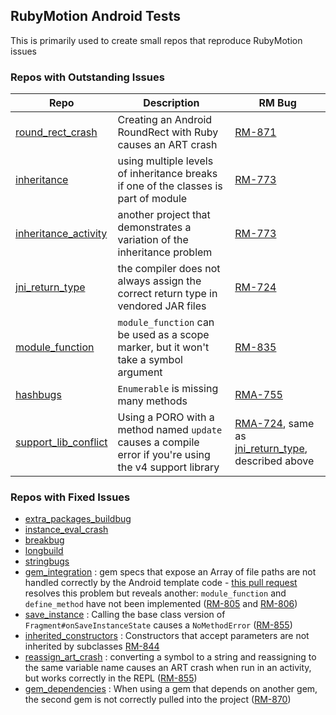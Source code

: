 ## RubyMotion Android Tests

This is primarily used to create small repos that reproduce RubyMotion issues

### Repos with Outstanding Issues

| Repo | Description | RM Bug |
| --- | --- | --- |
| [round_rect_crash](https://github.com/darinwilson/rma-testing/tree/master/round_rect_crash) | Creating an Android RoundRect with Ruby causes an ART crash | [RM-871](http://hipbyte.myjetbrains.com/youtrack/issue/RM-871) |
| [inheritance](https://github.com/darinwilson/rma-testing/tree/master/inheritance) | using multiple levels of inheritance breaks if one of the classes is part of module | [RM-773](http://hipbyte.myjetbrains.com/youtrack/issue/RM-773) |
| [inheritance_activity](https://github.com/darinwilson/rma-testing/tree/master/inheritance_activity) | another project that demonstrates a variation of the inheritance problem | [RM-773](http://hipbyte.myjetbrains.com/youtrack/issue/RM-773) |
| [jni_return_type](https://github.com/darinwilson/rma-testing/tree/master/jni_return_type) | the compiler does not always assign the correct return type in vendored JAR files | [RM-724](http://hipbyte.myjetbrains.com/youtrack/issue/RM-724)  |
| [module_function](https://github.com/darinwilson/rma-testing/tree/master/module_function) | `module_function` can be used as a scope marker, but it won't take a symbol argument |  [RM-835](http://hipbyte.myjetbrains.com/youtrack/issue/RM-835) |
| [hashbugs](https://github.com/darinwilson/rma-testing/tree/master/hashbugs) | `Enumerable` is missing many methods | [RMA-755](http://hipbyte.myjetbrains.com/youtrack/issue/RM-755) |
| [support_lib_conflict](https://github.com/darinwilson/rma-testing/tree/master/support_lib_conflict) | Using a PORO with a method named `update` causes a compile error if you're using the v4 support library | [RMA-724](http://hipbyte.myjetbrains.com/youtrack/issue/RM-724), same as [jni_return_type](https://github.com/darinwilson/rma-testing/tree/master/jni_return_type), described above |

### Repos with Fixed Issues

* [extra_packages_buildbug](https://github.com/darinwilson/rma-testing/tree/master/_fixed/extra_packages_buildbug)
* [instance_eval_crash](https://github.com/darinwilson/rma-testing/tree/master/_fixed/instance_eval_crash)
* [breakbug](https://github.com/darinwilson/rma-testing/tree/master/_fixed/breakbug)
* [longbuild](https://github.com/darinwilson/rma-testing/tree/master/_fixed/longbuild)
* [stringbugs](https://github.com/darinwilson/rma-testing/tree/master/_fixed/stringbugs)
* [gem_integration](https://github.com/darinwilson/rma-testing/tree/master/gem_integration) : gem specs that expose an Array of file paths are not handled correctly by the Android template code - [this pull request](https://github.com/HipByte/RubyMotion/pull/189) resolves this problem but reveals another: `module_function` and `define_method` have not been implemented ([RM-805](http://hipbyte.myjetbrains.com/youtrack/issue/RM-805) and [RM-806](http://hipbyte.myjetbrains.com/youtrack/issue/RM-806))
* [save_instance](https://github.com/darinwilson/rma-testing/tree/master/save_instance) : Calling the base class version of `Fragment#onSaveInstanceState` causes a `NoMethodError` ([RM-855](http://hipbyte.myjetbrains.com/youtrack/issue/RM-855))
* [inherited_constructors](https://github.com/darinwilson/rma-testing/tree/master/inherited_constructors) : Constructors that accept parameters are not inherited by subclasses [RM-844](http://hipbyte.myjetbrains.com/youtrack/issue/RM-844)
* [reassign_art_crash](https://github.com/darinwilson/rma-testing/tree/master/reassign_art_crash) : converting a symbol to a string and reassigning to the same variable name causes an ART crash when run in an activity, but works correctly in the REPL ([RM-855](http://hipbyte.myjetbrains.com/youtrack/issue/RM-855))
* [gem_dependencies](https://github.com/darinwilson/rma-testing/tree/master/gem_dependencies) : When using a gem that depends on another gem, the second gem is not correctly pulled into the project ([RM-870](http://hipbyte.myjetbrains.com/youtrack/issue/RM-870))
